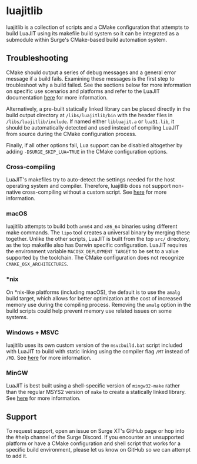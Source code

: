 # luajitlib

luajitlib is a collection of scripts and a CMake configuration that attempts to build LuaJIT using its makefile build system so it can be integrated as a submodule within Surge's CMake-based build automation system.

## Troubleshooting

CMake should output a series of debug messages and a general error message if a build fails. Examining these messages is the first step to troubleshoot why a build failed. See the sections below for more information on specific use scenarios and platforms and refer to the LuaJIT documentation [here](https://luajit.org/install.html) for more information.

Alternatively, a pre-built statically linked library can be placed directly in the build output directory at `/libs/luajitlib/bin` with the header files in `/libs/luajitlib/include`. If named either `libluajit.a` or `lua51.lib`, it should be automatically detected and used instead of compiling LuaJIT from source during the CMake configuration process.

Finally, if all other options fail, Lua support can be disabled altogether by adding `-DSURGE_SKIP_LUA=TRUE` in the CMake configuration options.

### Cross-compiling

LuaJIT's makefiles try to auto-detect the settings needed for the host operating system and compiler. Therefore, luajitlib does not support non-native cross-compiling without a custom script. See [here](https://luajit.org/install.html#cross) for more information.

### macOS

luajitlib attempts to build both `arm64` and `x86_64` binaries using different make commands. The `lipo` tool creates a universal binary by merging these together. Unlike the other scripts, LuaJIT is built from the top `src/` directory, as the top makefile also has Darwin specific configuration. LuaJIT requires the environment variable `MACOSX_DEPLOYMENT_TARGET`
to be set to a value supported by the toolchain. The CMake configuration does not recognize `CMAKE_OSX_ARCHITECTURES`.

### *nix

On *nix-like platforms (including macOS), the default is to use the `amalg` build target, which allows for better optimization at the cost of increased memory use during the compiling process. Removing the `amalg` option in the build scripts could help prevent memory use related issues on some systems.

### Windows + MSVC

luajitlib uses its own custom version of the `msvcbuild.bat` script included with LuaJIT to build with static linking using the compiler flag `/MT` instead of `/MD`. See [here](https://learn.microsoft.com/en-us/cpp/c-runtime-library/crt-library-features?view=msvc-170&viewFallbackFrom=vs-2019) for more information.

### MinGW

LuaJIT is best built using a shell-specific version of `mingw32-make` rather than the regular MSYS2 version of `make` to create a statically linked library. See [here](https://www.msys2.org/wiki/Porting/) for more information.

## Support

To request support, open an issue on Surge XT's GitHub page or hop into the #help channel of the Surge Discord. If you encounter an unsupported platform or have a CMake configuration and shell script that works for a specific build environment, please let us know on GitHub so we can attempt to add it.